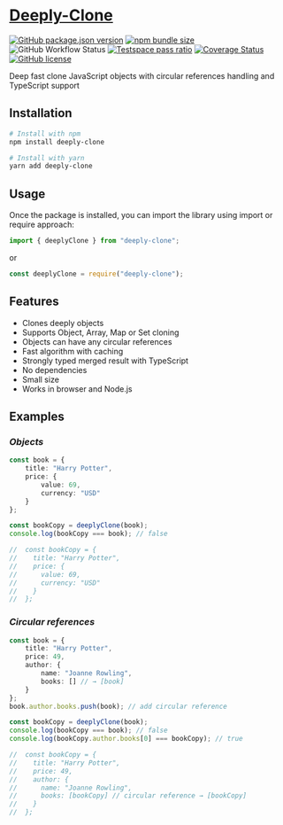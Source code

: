 # [Deeply-Clone](https://www.npmjs.com/package/deeply-clone)

<a href="https://www.npmjs.com/package/deeply-clone">![GitHub package.json version](https://img.shields.io/github/package-json/v/ichernetskii/deeply-clone?logo=npm)</a>
<a href="https://bundlephobia.com/package/deeply-clone@latest">![npm bundle size](https://img.shields.io/bundlephobia/minzip/deeply-clone)</a>
![GitHub Workflow Status](https://img.shields.io/github/actions/workflow/status/ichernetskii/deeply-clone/publish.yml)
<a href="https://ichernetskii.testspace.com/spaces/224049">![Testspace pass ratio](https://img.shields.io/testspace/pass-ratio/ichernetskii/ichernetskii:deeply-clone/master?label=passed%20tests)</a>
[![Coverage Status](https://coveralls.io/repos/github/ichernetskii/deeply-clone/badge.svg?branch=ci)](https://coveralls.io/github/ichernetskii/deeply-clone?branch=ci)
<a href="https://github.com/ichernetskii/deeply-clone/blob/master/LICENSE.md">[![GitHub license](https://img.shields.io/badge/license-MIT-blue.svg)](https://img.shields.io/github/license/ichernetskii/deeply-clone)</a>

Deep fast clone JavaScript objects with circular references handling and TypeScript support

## Installation

```sh
# Install with npm
npm install deeply-clone
```
```sh
# Install with yarn
yarn add deeply-clone
```

## Usage

Once the package is installed, you can import the library using import or require approach:

```js
import { deeplyClone } from "deeply-clone";
```

or

```js
const deeplyClone = require("deeply-clone");
```

## Features

* Clones deeply objects
* Supports Object, Array, Map or Set cloning
* Objects can have any circular references
* Fast algorithm with caching
* Strongly typed merged result with TypeScript
* No dependencies
* Small size
* Works in browser and Node.js

## Examples

### *Objects*

```typescript
const book = {
    title: "Harry Potter",
    price: {
        value: 69,
        currency: "USD"
    }
};

const bookCopy = deeplyClone(book);
console.log(bookCopy === book); // false

//  const bookCopy = {
//    title: "Harry Potter",
//    price: {
//      value: 69,
//      currency: "USD"
//    }
//  };
```

### *Circular references*

```typescript
const book = {
    title: "Harry Potter",
    price: 49,
    author: {
        name: "Joanne Rowling",
        books: [] // → [book]
    }
};
book.author.books.push(book); // add circular reference

const bookCopy = deeplyClone(book);
console.log(bookCopy === book); // false
console.log(bookCopy.author.books[0] === bookCopy); // true

//  const bookCopy = {
//    title: "Harry Potter",
//    price: 49,
//    author: {
//      name: "Joanne Rowling",
//      books: [bookCopy] // circular reference → [bookCopy]
//    }
//  };
```
